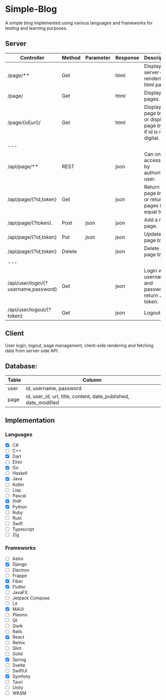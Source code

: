 # Simple-Blog
A simple blog implemented using various languages and frameworks for testing and learning purposes.

## Server

| Controller           | Method | Parameter | Response | Description |
|----------------------|--------|-----------|----------|-------------|
| /page/**             | Get    |           | html     | Display server-side rendering html page. |
| /page/               | Get    |           | html     | Display all pages. |
| /page/{id\|url}/     | Get    |           | html     | Display a page by id or display a page by url if id is not digital. |
| ---                  |        |           |          |             |
| /api/page/**         | REST   |           | json     | Can only be accessed by authorized user. |
| /api/page/{?id,token}| Get    |           | json     | Return a page by id, or return all pages if id equal to all. |
| /api/page/{?token}.  | Post   | json      | json     | Add a new page. |
| /api/page/{?id,token}| Put    | json      | json     | Update a page by id. |
| /api/page/{?id,token}| Delete |           | json     | Delete a page by id. |
| ---                  |        |           |          |             |
| /api/user/login/{?username,password}| Get |  | json     | Login with username and password, return JWT token. |
| /api/user/logout/{?token}| Get |          | json     | Logout.     |

## Client

User login, logout, page management, client-side rendering and fetching data from server-side API.

## Database:

| Table | Column |
|-------|--------|
| user  | id, username, password |
| page  | id, user_id, url, title, content, date_published, date_modified |

## Implementation

### Languages

- [x] C#
- [ ] C++
- [x] Dart
- [ ] Elixir
- [x] Go
- [ ] Haskell
- [x] Java
- [ ] Kotlin
- [ ] Lisp
- [ ] Pascal
- [x] PHP
- [x] Python
- [ ] Ruby
- [ ] Rust
- [ ] Swift
- [ ] Typescript
- [ ] Zig

### Frameworks

- [ ] Astro
- [x] Django
- [ ] Electron
- [ ] Frappe
- [x] Fiber
- [x] Flutter
- [ ] JavaFX
- [ ] Jetpack Compose
- [ ] Lit
- [x] MAUI
- [ ] Plasmo
- [ ] Qt
- [ ] Qwik
- [ ] Rails
- [x] React
- [ ] Remix
- [ ] Slint
- [ ] Solid
- [x] Spring
- [ ] Svelte
- [ ] SwiftUI
- [x] Symfony
- [ ] Tauri
- [ ] Unity
- [ ] WASM
